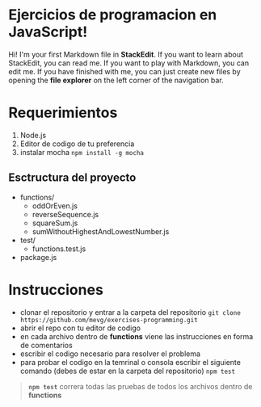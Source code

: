 # Ejercicios de programacion en JavaScript!

Hi! I'm your first Markdown file in **StackEdit**. If you want to learn about StackEdit, you can read me. If you want to play with Markdown, you can edit me. If you have finished with me, you can just create new files by opening the **file explorer** on the left corner of the navigation bar.

# Requerimientos

 1. Node.js
 2. Editor de codigo de tu preferencia
 3. instalar mocha `npm install -g mocha`

## Esctructura del proyecto
 - functions/
	 - oddOrEven.js
	 - reverseSequence.js
	 - squareSum.js
	 - sumWithoutHighestAndLowestNumber.js
 - test/
	 - functions.test.js
- package.js
  
# Instrucciones
- clonar el repositorio y entrar a la carpeta del repositorio
`git clone https://github.com/mevg/exercises-programming.git`
- abrir el repo con tu editor de codigo
- en cada archivo dentro de **functions** viene las instrucciones en forma de comentarios
- escribir el codigo necesario para resolver el problema
- para probar el codigo en la temrinal o consola escribir el siguiente comando (debes de estar en la carpeta del repositorio)
`npm test`

> **`npm test`** correra todas las pruebas de todos los archivos dentro de **functions**
